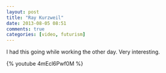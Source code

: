 ```yaml
---
layout: post
title: "Ray Kurzweil"
date: 2013-08-05 08:51
comments: true
categories: [video, futurism]
---
```


I had this going while working the other day. Very interesting. 

{% youtube 4mEcl6Pwf0M %}
